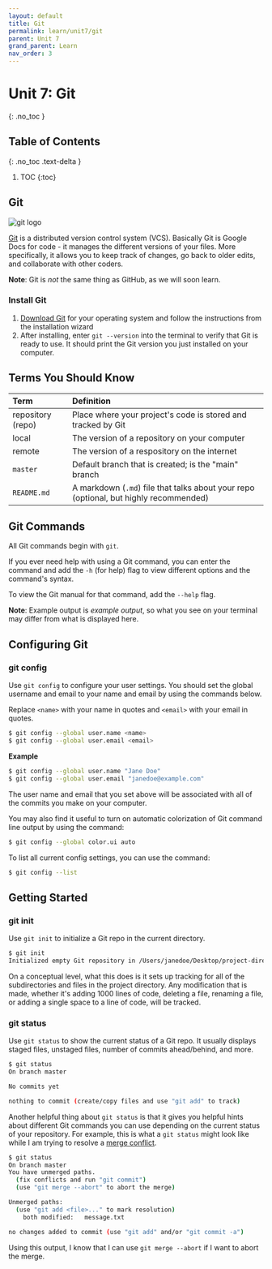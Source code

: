 ```yaml
---
layout: default
title: Git
permalink: learn/unit7/git
parent: Unit 7
grand_parent: Learn
nav_order: 3
---
```


<!-- prettier-ignore-start -->

# Unit 7: Git
{: .no_toc }

## Table of Contents
{: .no_toc .text-delta }

1. TOC
{:toc}

<!-- prettier-ignore-end -->

## Git

![git logo](https://git-scm.com/images/logos/1color-orange-lightbg@2x.png)

[Git](https://git-scm.com/) is a distributed version control system (VCS).
Basically Git is Google Docs for code - it manages the different versions of
your files. More specifically, it allows you to keep track of changes, go back
to older edits, and collaborate with other coders.

**Note**: Git is _not_ the same thing as GitHub, as we will soon learn.

### Install Git

1. [Download Git](https://git-scm.com/downloads) for your operating system and
   follow the instructions from the installation wizard
2. After installing, enter `git --version` into the terminal to verify that Git
   is ready to use. It should print the Git version you just installed on your
   computer.

## Terms You Should Know

| Term              | Definition                                                                            |
| :---------------- | :------------------------------------------------------------------------------------ |
| repository (repo) | Place where your project's code is stored and tracked by Git                          |
| local             | The version of a repository on your computer                                          |
| remote            | The version of a respository on the internet                                          |
| `master`          | Default branch that is created; is the "main" branch                                  |
| `README.md`       | A markdown (`.md`) file that talks about your repo (optional, but highly recommended) |

## Git Commands

All Git commands begin with `git`.

If you ever need help with using a Git command, you can enter the command and
add the `-h` (for help) flag to view different options and the command's syntax.

To view the Git manual for that command, add the `--help` flag.

**Note**: Example output is _example output_, so what you see on your terminal
may differ from what is displayed here.

## Configuring Git

### git config

Use `git config` to configure your user settings. You should set the global
username and email to your name and email by using the commands below.

Replace `<name>` with your name in quotes and `<email>` with your email in
quotes.

```bash
$ git config --global user.name <name>
$ git config --global user.email <email>
```

**Example**

```bash
$ git config --global user.name "Jane Doe"
$ git config --global user.email "janedoe@example.com"
```

The user name and email that you set above will be associated with all of the
commits you make on your computer.

You may also find it useful to turn on automatic colorization of Git command
line output by using the command:

```bash
$ git config --global color.ui auto
```

To list all current config settings, you can use the command:

```bash
$ git config --list
```

## Getting Started

### git init

Use `git init` to initialize a Git repo in the current directory.

```bash
$ git init
Initialized empty Git repository in /Users/janedoe/Desktop/project-directory/.git/
```

On a conceptual level, what this does is it sets up tracking for all of the
subdirectories and files in the project directory. Any modification that is
made, whether it's adding 1000 lines of code, deleting a file, renaming a file,
or adding a single space to a line of code, will be tracked.

### git status

Use `git status` to show the current status of a Git repo. It usually displays
staged files, unstaged files, number of commits ahead/behind, and more.

```bash
$ git status
On branch master

No commits yet

nothing to commit (create/copy files and use "git add" to track)
```

Another helpful thing about `git status` is that it gives you helpful hints
about different Git commands you can use depending on the current status of your
repository. For example, this is what a `git status` might look like while I am
trying to resolve a
[merge conflict](/learn-code/learn/unit7/branching#merge-conflicts).

```bash
$ git status
On branch master
You have unmerged paths.
  (fix conflicts and run "git commit")
  (use "git merge --abort" to abort the merge)

Unmerged paths:
  (use "git add <file>..." to mark resolution)
	both modified:   message.txt

no changes added to commit (use "git add" and/or "git commit -a")
```

Using this output, I know that I can use `git merge --abort` if I want to abort
the merge.
